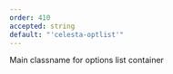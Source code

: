 ```yaml
---
order: 410
accepted: string
default: "'celesta-optlist'"
---
```

Main classname for options list container
